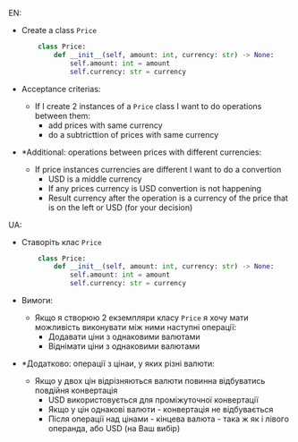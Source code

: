 EN:
- Create a class `Price`
    ```python
        class Price:
            def __init__(self, amount: int, currency: str) -> None:
                self.amount: int = amount
                self.currency: str = currency
    ```
- Acceptance criterias:
    - If I create 2 instances of a `Price` class I want to do operations between them:
        - add prices with same currency
        - do a subtricttion of prices with same currency

- *Additional: operations between prices with different currencies:
    - If price instances currencies are different I want to do a convertion
        - USD is a middle currency
        - If any prices currency is USD convertion is not happening
        - Result currency after the operation is a currency of the price that is on the left or USD (for your decision)

UA:
- Ставоріть клас `Price`
    ```python
        class Price:
            def __init__(self, amount: int, currency: str) -> None:
                self.amount: int = amount
                self.currency: str = currency
    ```
- Вимоги:
    - Якщо я створюю 2 екземпляри класу `Price` я хочу мати можливість виконувати між ними наступні операції:
        - Додавати ціни з однаковими валютами
        - Віднімати ціни з однаковими валютами

- *Додатково: операції з цінаи, у яких різні валюти:
    - Якщо у двох цін відрізняються валюти повинна відбуватись повдійня конвертація
        - USD використовується для проміжуточної конвертації
        - Якщо у цін однакові валюти - конвертація не відбувається
        - Після операції над цінами - кінцева валюта - така ж як і лівого операнда, або USD (на Ваш вибір)
